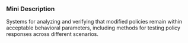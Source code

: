 ### Mini Description

Systems for analyzing and verifying that modified policies remain within acceptable behavioral parameters, including methods for testing policy responses across different scenarios.

